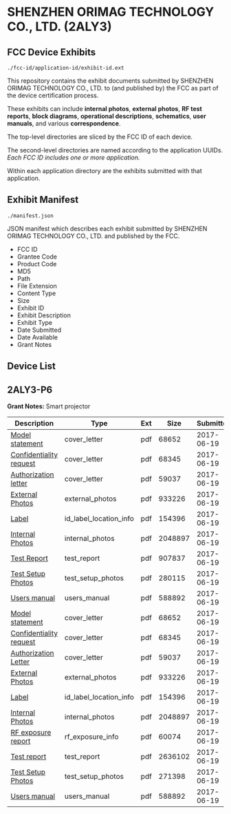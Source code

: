 # SHENZHEN ORIMAG TECHNOLOGY CO., LTD. (2ALY3)
## FCC Device Exhibits

```
./fcc-id/application-id/exhibit-id.ext
```

This repository contains the exhibit documents submitted by SHENZHEN ORIMAG TECHNOLOGY CO., LTD. to (and published by) the FCC as part of the device certification process.

These exhibits can include **internal photos**, **external photos**, **RF test reports**, **block diagrams**, **operational descriptions**, **schematics**, **user manuals**, and various **correspondence**.

The top-level directories are sliced by the FCC ID of each device.

The second-level directories are named according to the application UUIDs. *Each FCC ID includes one or more application.*

Within each application directory are the exhibits submitted with that application. 

## Exhibit Manifest

```
./manifest.json
```

JSON manifest which describes each exhibit submitted by SHENZHEN ORIMAG TECHNOLOGY CO., LTD. and published by the FCC.

- FCC ID
- Grantee Code
- Product Code
- MD5
- Path
- File Extension
- Content Type
- Size
- Exhibit ID
- Exhibit Description
- Exhibit Type
- Date Submitted
- Date Available
- Grant Notes

## Device List
## 2ALY3-P6
**Grant Notes:** Smart projector

| Description | Type | Ext | Size | Submitted | Available |
| ----------- | ---- | --- | ---- | --------- | --------- |
| [Model statement](2ALY3-P6/106bcd8197ebecf87b1ba14fba9b45de/3431472.pdf) | cover_letter | pdf | 68652 | 2017-06-19 | 2017-06-19 |
| [Confidentiality request](2ALY3-P6/106bcd8197ebecf87b1ba14fba9b45de/3431473.pdf) | cover_letter | pdf | 68345 | 2017-06-19 | 2017-06-19 |
| [Authorization letter](2ALY3-P6/106bcd8197ebecf87b1ba14fba9b45de/3431475.pdf) | cover_letter | pdf | 59037 | 2017-06-19 | 2017-06-19 |
| [External Photos](2ALY3-P6/106bcd8197ebecf87b1ba14fba9b45de/3431468.pdf) | external_photos | pdf | 933226 | 2017-06-19 | 2017-06-19 |
| [Label](2ALY3-P6/106bcd8197ebecf87b1ba14fba9b45de/3431474.pdf) | id_label_location_info | pdf | 154396 | 2017-06-19 | 2017-06-19 |
| [Internal Photos](2ALY3-P6/106bcd8197ebecf87b1ba14fba9b45de/3431469.pdf) | internal_photos | pdf | 2048897 | 2017-06-19 | 2017-06-19 |
| [Test Report](2ALY3-P6/106bcd8197ebecf87b1ba14fba9b45de/3431476.pdf) | test_report | pdf | 907837 | 2017-06-19 | 2017-06-19 |
| [Test Setup Photos](2ALY3-P6/106bcd8197ebecf87b1ba14fba9b45de/3431470.pdf) | test_setup_photos | pdf | 280115 | 2017-06-19 | 2017-06-19 |
| [Users manual](2ALY3-P6/106bcd8197ebecf87b1ba14fba9b45de/3431471.pdf) | users_manual | pdf | 588892 | 2017-06-19 | 2017-06-19 |
| [Model statement](2ALY3-P6/45bad661d9ad16c0fef5e24e87a2e09b/3431472.pdf) | cover_letter | pdf | 68652 | 2017-06-19 | 2017-06-19 |
| [Confidentiality request](2ALY3-P6/45bad661d9ad16c0fef5e24e87a2e09b/3431473.pdf) | cover_letter | pdf | 68345 | 2017-06-19 | 2017-06-19 |
| [Authorization Letter](2ALY3-P6/45bad661d9ad16c0fef5e24e87a2e09b/3431475.pdf) | cover_letter | pdf | 59037 | 2017-06-19 | 2017-06-19 |
| [External Photos](2ALY3-P6/45bad661d9ad16c0fef5e24e87a2e09b/3431468.pdf) | external_photos | pdf | 933226 | 2017-06-19 | 2017-06-19 |
| [Label](2ALY3-P6/45bad661d9ad16c0fef5e24e87a2e09b/3431474.pdf) | id_label_location_info | pdf | 154396 | 2017-06-19 | 2017-06-19 |
| [Internal Photos](2ALY3-P6/45bad661d9ad16c0fef5e24e87a2e09b/3431469.pdf) | internal_photos | pdf | 2048897 | 2017-06-19 | 2017-06-19 |
| [RF exposure report](2ALY3-P6/45bad661d9ad16c0fef5e24e87a2e09b/3431500.pdf) | rf_exposure_info | pdf | 60074 | 2017-06-19 | 2017-06-19 |
| [Test report](2ALY3-P6/45bad661d9ad16c0fef5e24e87a2e09b/3431501.pdf) | test_report | pdf | 2636102 | 2017-06-19 | 2017-06-19 |
| [Test Setup Photos](2ALY3-P6/45bad661d9ad16c0fef5e24e87a2e09b/3431494.pdf) | test_setup_photos | pdf | 271398 | 2017-06-19 | 2017-06-19 |
| [Users manual](2ALY3-P6/45bad661d9ad16c0fef5e24e87a2e09b/3431471.pdf) | users_manual | pdf | 588892 | 2017-06-19 | 2017-06-19 |
